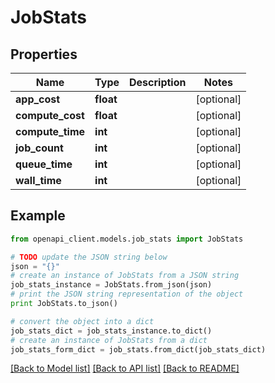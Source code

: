 # JobStats


## Properties
Name | Type | Description | Notes
------------ | ------------- | ------------- | -------------
**app_cost** | **float** |  | [optional] 
**compute_cost** | **float** |  | [optional] 
**compute_time** | **int** |  | [optional] 
**job_count** | **int** |  | [optional] 
**queue_time** | **int** |  | [optional] 
**wall_time** | **int** |  | [optional] 

## Example

```python
from openapi_client.models.job_stats import JobStats

# TODO update the JSON string below
json = "{}"
# create an instance of JobStats from a JSON string
job_stats_instance = JobStats.from_json(json)
# print the JSON string representation of the object
print JobStats.to_json()

# convert the object into a dict
job_stats_dict = job_stats_instance.to_dict()
# create an instance of JobStats from a dict
job_stats_form_dict = job_stats.from_dict(job_stats_dict)
```
[[Back to Model list]](../README.md#documentation-for-models) [[Back to API list]](../README.md#documentation-for-api-endpoints) [[Back to README]](../README.md)


